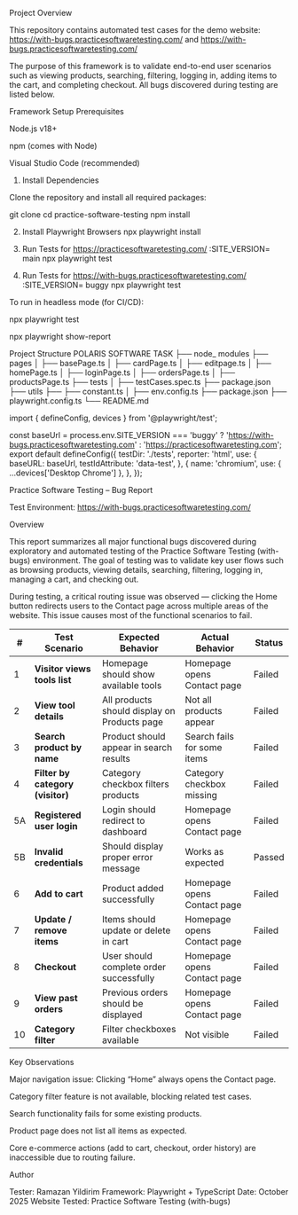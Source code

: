 Project Overview

This repository contains automated test cases for the demo website:
https://with-bugs.practicesoftwaretesting.com/ and https://with-bugs.practicesoftwaretesting.com/

The purpose of this framework is to validate end-to-end user scenarios such as viewing products, searching, filtering, logging in, adding items to the cart, and completing checkout.
All bugs discovered during testing are listed below.

Framework Setup
Prerequisites

Node.js v18+

npm (comes with Node)

Visual Studio Code (recommended)

1. Install Dependencies

Clone the repository and install all required packages:

git clone <my-repo-url>
cd practice-software-testing
npm install

2. Install Playwright Browsers
npx playwright install

3. Run Tests for https://practicesoftwaretesting.com/ :SITE_VERSION= main npx playwright test
4. Run Tests for https://with-bugs.practicesoftwaretesting.com/ :SITE_VERSION= buggy npx playwright test

To run in headless mode (for CI/CD):

npx playwright test

npx playwright show-report

Project Structure
POLARIS SOFTWARE TASK
├── node_ modules
├── pages
│   ├── basePage.ts
│   ├── cardPage.ts
│   ├── editpage.ts
│   ├── homePage.ts
│   ├── loginPage.ts
│   ├── ordersPage.ts
│   ├── productsPage.ts
├── tests
│   ├── testCases.spec.ts
├── package.json
├── utils
├── ├── constant.ts
│   ├── env.config.ts
├── package.json
├── playwright.config.ts
└── README.md

import { defineConfig, devices } from '@playwright/test';

const baseUrl =  process.env.SITE_VERSION === 'buggy'    ? 'https://with-bugs.practicesoftwaretesting.com'    : 'https://practicesoftwaretesting.com';
export default defineConfig({
  testDir: './tests',
  reporter: 'html',
  use: {
    baseURL: baseUrl,
    testIdAttribute: 'data-test',
  },
    {
      name: 'chromium',
      use: { ...devices['Desktop Chrome'] },
    },
});

Practice Software Testing – Bug Report

Test Environment: https://with-bugs.practicesoftwaretesting.com/

Overview

This report summarizes all major functional bugs discovered during exploratory and automated testing of the Practice Software Testing (with-bugs) environment.
The goal of testing was to validate key user flows such as browsing products, viewing details, searching, filtering, logging in, managing a cart, and checking out.

During testing, a critical routing issue was observed — clicking the Home button redirects users to the Contact page across multiple areas of the website.
This issue causes most of the functional scenarios to fail.

| #  | Test Scenario                    | Expected Behavior                            | Actual Behavior             | Status   |
| -- | -------------------------------- | -------------------------------------------- | --------------------------- | -------- |
| 1  | **Visitor views tools list**     | Homepage should show available tools         | Homepage opens Contact page | Failed   |
| 2  | **View tool details**            | All products should display on Products page | Not all products appear     | Failed   |
| 3  | **Search product by name**       | Product should appear in search results      | Search fails for some items | Failed   |
| 4  | **Filter by category (visitor)** | Category checkbox filters products           | Category checkbox missing   | Failed   |
| 5A | **Registered user login**        | Login should redirect to dashboard           | Homepage opens Contact page | Failed   |
| 5B | **Invalid credentials**          | Should display proper error message          | Works as expected           | Passed   |
| 6  | **Add to cart**                  | Product added successfully                   | Homepage opens Contact page | Failed   |
| 7  | **Update / remove items**        | Items should update or delete in cart        | Homepage opens Contact page | Failed   |
| 8  | **Checkout**                     | User should complete order successfully      | Homepage opens Contact page | Failed   |
| 9  | **View past orders**             | Previous orders should be displayed          | Homepage opens Contact page | Failed   |
| 10 | **Category filter**              | Filter checkboxes available                  | Not visible                 | Failed   |


Key Observations

Major navigation issue: Clicking “Home” always opens the Contact page.

Category filter feature is not available, blocking related test cases.

Search functionality fails for some existing products.

Product page does not list all items as expected.

Core e-commerce actions (add to cart, checkout, order history) are inaccessible due to routing failure.


Author 

Tester: Ramazan Yildirim
Framework: Playwright + TypeScript
Date: October 2025
Website Tested: Practice Software Testing (with-bugs)
